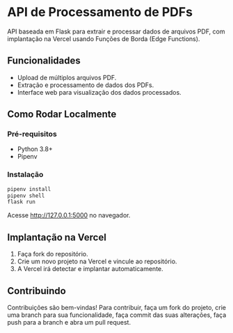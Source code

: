 # API de Processamento de PDFs

API baseada em Flask para extrair e processar dados de arquivos PDF, com implantação na Vercel usando Funções de Borda (Edge Functions).

## Funcionalidades

- Upload de múltiplos arquivos PDF.
- Extração e processamento de dados dos PDFs.
- Interface web para visualização dos dados processados.

## Como Rodar Localmente

### Pré-requisitos

- Python 3.8+
- Pipenv

### Instalação

```bash
pipenv install
pipenv shell
flask run
```

Acesse http://127.0.0.1:5000 no navegador.

## Implantação na Vercel

1. Faça fork do repositório.
2. Crie um novo projeto na Vercel e vincule ao repositório.
3. A Vercel irá detectar e implantar automaticamente.

## Contribuindo

Contribuições são bem-vindas! Para contribuir, faça um fork do projeto, crie uma branch para sua funcionalidade, faça commit das suas alterações, faça push para a branch e abra um pull request.

